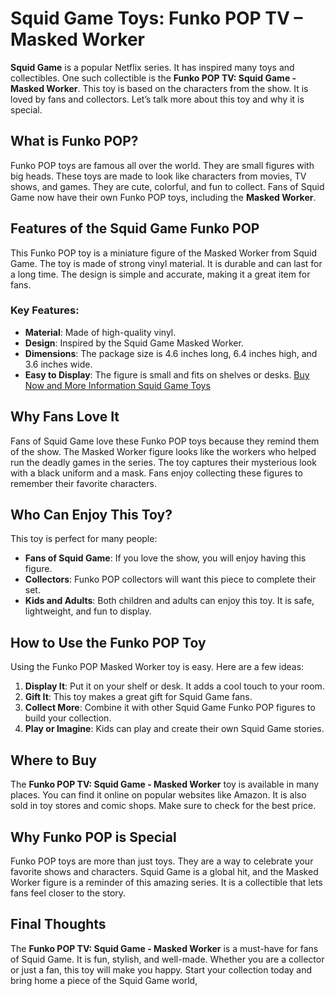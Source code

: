 # Squid Game Toys: Funko POP TV – Masked Worker

**Squid Game** is a popular Netflix series. It has inspired many toys and collectibles. One such collectible is the **Funko POP TV: Squid Game - Masked Worker**. This toy is based on the characters from the show. It is loved by fans and collectors. Let’s talk more about this toy and why it is special.

## What is Funko POP?

Funko POP toys are famous all over the world. They are small figures with big heads. These toys are made to look like characters from movies, TV shows, and games. They are cute, colorful, and fun to collect. Fans of Squid Game now have their own Funko POP toys, including the **Masked Worker**.

## Features of the Squid Game Funko POP

This Funko POP toy is a miniature figure of the Masked Worker from Squid Game. The toy is made of strong vinyl material. It is durable and can last for a long time. The design is simple and accurate, making it a great item for fans. 

### Key Features:

- **Material**: Made of high-quality vinyl. 
- **Design**: Inspired by the Squid Game Masked Worker.
- **Dimensions**: The package size is 4.6 inches long, 6.4 inches high, and 3.6 inches wide.
- **Easy to Display**: The figure is small and fits on shelves or desks. [Buy Now and More Information Squid Game Toys](https://cutitoy.com/squid-game-season-2-toys-funko-pop-tv-squid-game/)

## Why Fans Love It

Fans of Squid Game love these Funko POP toys because they remind them of the show. The Masked Worker figure looks like the workers who helped run the deadly games in the series. The toy captures their mysterious look with a black uniform and a mask. Fans enjoy collecting these figures to remember their favorite characters.

## Who Can Enjoy This Toy?

This toy is perfect for many people:

- **Fans of Squid Game**: If you love the show, you will enjoy having this figure.
- **Collectors**: Funko POP collectors will want this piece to complete their set.
- **Kids and Adults**: Both children and adults can enjoy this toy. It is safe, lightweight, and fun to display.

## How to Use the Funko POP Toy

Using the Funko POP Masked Worker toy is easy. Here are a few ideas:

1. **Display It**: Put it on your shelf or desk. It adds a cool touch to your room.
2. **Gift It**: This toy makes a great gift for Squid Game fans.
3. **Collect More**: Combine it with other Squid Game Funko POP figures to build your collection.
4. **Play or Imagine**: Kids can play and create their own Squid Game stories.

## Where to Buy

The **Funko POP TV: Squid Game - Masked Worker** toy is available in many places. You can find it online on popular websites like Amazon. It is also sold in toy stores and comic shops. Make sure to check for the best price.

## Why Funko POP is Special

Funko POP toys are more than just toys. They are a way to celebrate your favorite shows and characters. Squid Game is a global hit, and the Masked Worker figure is a reminder of this amazing series. It is a collectible that lets fans feel closer to the story.

## Final Thoughts

The **Funko POP TV: Squid Game - Masked Worker** is a must-have for fans of Squid Game. It is fun, stylish, and well-made. Whether you are a collector or just a fan, this toy will make you happy. Start your collection today and bring home a piece of the Squid Game world,
